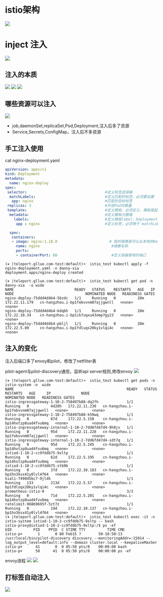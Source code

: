 # istio架构
![](.01_profile_images/istio_1.6.png)

# inject 注入
![](.01_profile_images/inject_structure.png)
## 注入的本质
![](.01_profile_images/istio_inject_resource.png)
![](.01_profile_images/istio_inject_before_n_after.png)
![](.01_profile_images/istio_inject_before_n_after1.png)

## 哪些资源可以注入
![](.01_profile_images/resource_inject.png)
- job,daemonSet,replicaSet,Pod,Deployment,注入后多了资源
- Service,Secrets,ConfigMap，注入后不多资源

## 手工注入使用
cat nginx-deployment.yaml
```yaml
apiVersion: apps/v1
kind: Deployment
metadata:
  name: nginx-deploy
spec:
 selector:                                    #定义标签选择器
  matchLabels:                                #定义匹配的标签，必须要设置
   app: nginx                                 #匹配的目标标签
 replicas: 3                                  #开启Pod的数量
 template:                                    #定义模板，必须定义，模板是起到描述要创建的pod的作用
  metadata:                                   #定义模板元数据
    labels:                                   #定义模板label，Deployment.spec.template.metadata.labels
     app : nginx                              #定义标签，必须等于 matchLabels 定义的标签

  spec:
   containers:
   - image: nginx:1.18.0                        # 我的镜像是可以从本地的Harbor上拉取
     name: nginx                                 #镜像名称
     ports:
     - containerPort: 80                         #定义容器使用的端口
```

```shell
(⎈ |teleport.gllue.com-test:default)➜  istio_test kubectl apply -f nginx-deployment.yaml -n danny-xia
deployment.apps/nginx-deploy created

(⎈ |teleport.gllue.com-test:default)➜  istio_test kubectl get pod -n danny-xia  -o wide
NAME                            READY   STATUS    RESTARTS   AGE   IP              NODE                                 NOMINATED NODE   READINESS GATES
nginx-deploy-75ddd4d4b4-56zdc   1/1     Running   0          28m   172.22.11.179   cn-hangzhou.i-bp1febvvnm07ajjgwnll   <none>           <none>
nginx-deploy-75ddd4d4b4-kdqbh   1/1     Running   0          28m   172.22.10.34    cn-hangzhou.i-bp1ik7uqxu43omp7gy23   <none>           <none>
nginx-deploy-75ddd4d4b4-pbljl   1/1     Running   0          28m   172.22.5.89     cn-hangzhou.i-bp1fdluqx20ky1vlqi4c   <none>           <none>

```


## 注入的变化
注入后端口多了envoy和pilot，修改了netfilter表

pilot-agent与pilot-discovery通信，监听api server规则,修改envoy
![](.01_profile_images/pilot_agent_process.png)

```shell
(⎈ |teleport.gllue.com-test:default)➜  istio_test kubectl get pods -n istio-system -o  wide
NAME                                                    READY   STATUS    RESTARTS   AGE     IP              NODE                                 NOMINATED NODE   READINESS GATES
istio-ingressgateway-1-10-2-758497b88-dq2fh             1/1     Running   0          4d20h   172.22.11.230   cn-hangzhou.i-bp1febvvnm07ajjgwnll   <none>           <none>
istio-ingressgateway-1-10-2-758497b88-k59wq             1/1     Running   0          87d     172.22.5.150    cn-hangzhou.i-bp14hxtzp8uad4fvu6mq   <none>           <none>
istio-ingressgateway-internal-1-10-2-7dd6fd47d4-9h8jv   1/1     Running   0          95d     172.22.11.228   cn-hangzhou.i-bp1febvvnm07ajjgwnll   <none>           <none>
istio-ingressgateway-internal-1-10-2-7dd6fd47d4-sdt7q   1/1     Running   0          95d     172.22.5.245    cn-hangzhou.i-bp14hxtzp8uad4fvu6mq   <none>           <none>
istiod-1-10-2-cc9fddb75-9xltp                           1/1     Running   0          62d     172.22.5.195    cn-hangzhou.i-bp14hxtzp8uad4fvu6mq   <none>           <none>
istiod-1-10-2-cc9fddb75-ztb9b                           1/1     Running   0          37d     172.22.10.183   cn-hangzhou.i-bp1hn3ksx41y0lvl4f64   <none>           <none>
kiali-749845bc7-9jldk                                   1/1     Running   133        213d    172.22.5.57     cn-hangzhou.i-bp1fdluqx20ky1vlqi4c   <none>           <none>
prometheus-istio-0                                      3/3     Running   0          71d     172.22.5.201    cn-hangzhou.i-bp14hxtzp8uad4fvu6mq   <none>           <none>
ratelimit-96869695f-5zt7z                               1/1     Running   0          19d     172.22.10.137   cn-hangzhou.i-bp1hn3ksx41y0lvl4f64   <none>           <none>
(⎈ |teleport.gllue.com-test:default)➜  istio_test kubectl exec -it -n istio-system istiod-1-10-2-cc9fddb75-9xltp -- bash
istio-proxy@istiod-1-10-2-cc9fddb75-9xltp:/$ ps -ef
UID          PID    PPID  C STIME TTY          TIME CMD
istio-p+       1       0 80 Feb15 ?        50-10:50:13 /usr/local/bin/pilot-discovery discovery --monitoringAddr=:15014 --log_output_level=default:info --domain cluster.local --keepaliveMaxSer
istio-p+      41       0  0 05:50 pts/0    00:00:00 bash
istio-p+      50      41  0 05:50 pts/0    00:00:00 ps -ef
```

envoy进程
![](.01_profile_images/envoy_action.png)
![](.01_profile_images/envoy_port.png)

## 打标签自动注入
![](.01_profile_images/inject_automatic_by_labels.png)